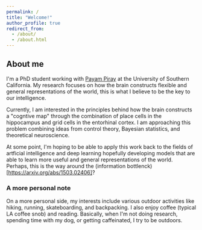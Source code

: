```yaml
---
permalink: /
title: "Welcome!"
author_profile: true
redirect_from: 
  - /about/
  - /about.html
---
```


## About me
I'm a PhD student working with [Payam Piray](https://www.piraylab.com/) at the University of Southern California. My research focuses on how the brain constructs flexible and general representations of the world, this is what I believe to be the key to our intelligence. 

Currently, I am interested in the principles behind how the brain constructs a "cogntive map" through the combination of place cells in the hippocampus and grid cells in the entorhinal cortex. I am approaching this problem combining ideas from control theory, Bayesian statistics, and theoretical neuroscience.

At some point, I'm hoping to be able to apply this work back to the fields of artficial intelligence and deep learning hopefully developing models that are able to learn more useful and general representations of the world. Perhaps, this is the way around the (information bottlenck)[https://arxiv.org/abs/1503.02406]?

### A more personal note
On a more personal side, my interests include various outdoor activities like hiking, running, skateboarding, and backpacking. I also enjoy coffee (typical LA coffee snob) and reading. Basically, when I'm not doing research, spending time with my dog, or getting caffeinated, I try to be outdoors.